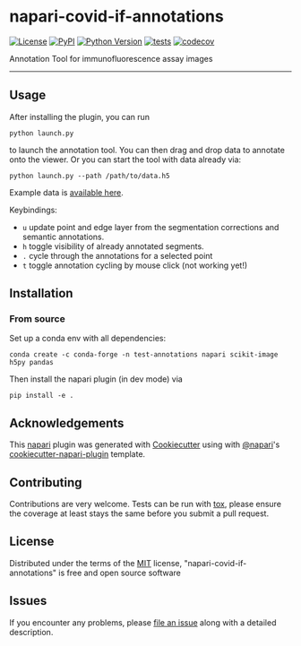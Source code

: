# napari-covid-if-annotations

[![License](https://img.shields.io/pypi/l/napari-covid-if-annotations.svg?color=green)](https://github.com/napari/napari-covid-if-annotations/raw/master/LICENSE)
[![PyPI](https://img.shields.io/pypi/v/napari-covid-if-annotations.svg?color=green)](https://pypi.org/project/napari-covid-if-annotations)
[![Python Version](https://img.shields.io/pypi/pyversions/napari-covid-if-annotations.svg?color=green)](https://python.org)
[![tests](https://github.com/constantinpape/napari-covid-if-annotations/workflows/tests/badge.svg)](https://github.com/constantinpape/napari-covid-if-annotations/actions)
[![codecov](https://codecov.io/gh/constantinpape/napari-covid-if-annotations/branch/master/graph/badge.svg)](https://codecov.io/gh/constantinpape/napari-covid-if-annotations)

Annotation Tool for immunofluorescence assay images

----------------------------------

## Usage

After installing the plugin, you can run
```
python launch.py
```
to launch the annotation tool. You can then drag and drop data to annotate onto the viewer.
Or you can start the tool with data already via:
```
python launch.py --path /path/to/data.h5
```

Example data is [available here](https://oc.embl.de/index.php/s/IghxebboVxgpraU).

Keybindings:
- `u` update point and edge layer from the segmentation corrections and semantic annotations.
- `h` toggle visibility of already annotated segments.
- `.` cycle through the annotations for a selected point
- `t` toggle annotation cycling by mouse click (not working yet!)


## Installation

### From source

Set up a conda env with all dependencies:

```
conda create -c conda-forge -n test-annotations napari scikit-image h5py pandas
```
Then install the napari plugin (in dev mode) via
```
pip install -e .
```

## Acknowledgements

This [napari] plugin was generated with [Cookiecutter] using with [@napari]'s [cookiecutter-napari-plugin] template.

<!--
Don't miss the full getting started guide to set up your new package:
https://github.com/napari/cookiecutter-napari-plugin#getting-started

and review the napari docs for plugin developers:
https://napari.org/docs/plugins/index.html
-->

## Contributing

Contributions are very welcome. Tests can be run with [tox], please ensure
the coverage at least stays the same before you submit a pull request.

## License

Distributed under the terms of the [MIT] license,
"napari-covid-if-annotations" is free and open source software

## Issues

If you encounter any problems, please [file an issue] along with a detailed description.

[napari]: https://github.com/napari/napari
[Cookiecutter]: https://github.com/audreyr/cookiecutter
[@napari]: https://github.com/napari
[MIT]: http://opensource.org/licenses/MIT
[BSD-3]: http://opensource.org/licenses/BSD-3-Clause
[GNU GPL v3.0]: http://www.gnu.org/licenses/gpl-3.0.txt
[GNU LGPL v3.0]: http://www.gnu.org/licenses/lgpl-3.0.txt
[Apache Software License 2.0]: http://www.apache.org/licenses/LICENSE-2.0
[Mozilla Public License 2.0]: https://www.mozilla.org/media/MPL/2.0/index.txt
[cookiecutter-napari-plugin]: https://github.com/napari/cookiecutter-napari-plugin
[file an issue]: https://github.com/constantinpape/napari-covid-if-annotations/issues
[napari]: https://github.com/napari/napari
[tox]: https://tox.readthedocs.io/en/latest/
[pip]: https://pypi.org/project/pip/
[PyPI]: https://pypi.org/
